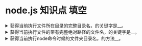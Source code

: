 <!-- markdownlint-disable MD033 -->
# node.js 知识点 填空

<details>
  <summary>获得当前执行文件所在目录的完整目录名，的关键字是__。</summary>
  <div>__dirname</div>
</details>

<details>
  <summary>获得当前执行文件的带有完整绝对路径的文件名，的关键字是__。</summary>
  <div>__filename</div>
</details>

<details>
  <summary>获得当前执行node命令时候的文件夹目录名，的方法__。</summary>
  <div>process.cwd()</div>
</details>
